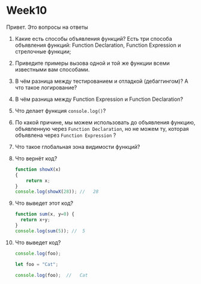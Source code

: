 # Week10
Привет. Это вопросы на ответы

1. Какие есть способы объявления функций?
Есть три способа объявления функций: Function Declaration, Function Expression и стрелочные функции;

2. Приведите примеры вызова одной и той же функции всеми известными вам способами.


3. В чём разница между тестированием и отладкой (дебаггингом)? А что такое логирование?


4. В чём разница между Function Expression и Function Declaration? 


5. Что делает функция `console.log()`?


6. По какой причине, мы можем использовать до объявления функцию, объявленную через `Function Declaration`, но не можем ту, которая объявлена через `Function Expression` ?


7. Что такое глобальная зона видимости функций?


8. Что вернёт код? 
    
    ```jsx
    function showX(x)
    { 
    	return x;
    }
    console.log(showX(28)); //   28
    ```
    
9. Что выведет этот код?
    
    ```jsx
    function sum(x, y=0) {
      return x+y;
    } 
    console.log(sum(5)); //  5
    ```
    
10. Что выведет код?
    
    ```jsx
    console.log(foo); 
    
    let foo = "Cat";
    
    console.log(foo);  //   Cat
    ```